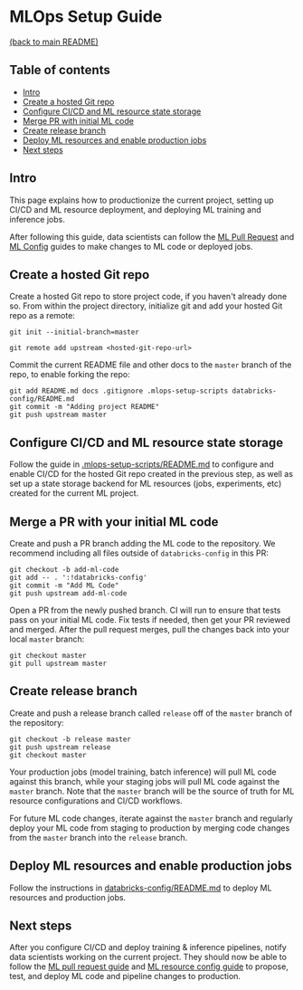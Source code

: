 # MLOps Setup Guide
[(back to main README)](../README.md)

## Table of contents
* [Intro](#intro)
* [Create a hosted Git repo](#create-a-hosted-git-repo)
* [Configure CI/CD and ML resource state storage](#configure-cicd-and-ml-resource-state-storage)
* [Merge PR with initial ML code](#merge-a-pr-with-your-initial-ml-code)
* [Create release branch](#create-release-branch)
* [Deploy ML resources and enable production jobs](#deploy-ml-resources-and-enable-production-jobs)
* [Next steps](#next-steps)

## Intro
This page explains how to productionize the current project, setting up CI/CD and
ML resource deployment, and deploying ML training and inference jobs.

After following this guide, data scientists can follow the [ML Pull Request](./ml-pull-request.md) and 
[ML Config](../databricks-config/README.md) guides to make changes to ML code or deployed jobs.

## Create a hosted Git repo
Create a hosted Git repo to store project code, if you haven't already done so. From within the project
directory, initialize git and add your hosted Git repo as a remote:
```
git init --initial-branch=master
```

```
git remote add upstream <hosted-git-repo-url>
```

Commit the current README file and other docs to the `master` branch of the repo, to enable forking the repo:
```
git add README.md docs .gitignore .mlops-setup-scripts databricks-config/README.md
git commit -m "Adding project README"
git push upstream master
```

## Configure CI/CD and ML resource state storage
Follow the guide in [.mlops-setup-scripts/README.md](../.mlops-setup-scripts/README.md) to
configure and enable CI/CD for the hosted Git repo created in the previous step, as well as
set up a state storage backend for ML resources (jobs, experiments, etc) created for the
current ML project.

## Merge a PR with your initial ML code
Create and push a PR branch adding the ML code to the repository.
We recommend including all files outside of `databricks-config` in this PR:

```
git checkout -b add-ml-code
git add -- . ':!databricks-config'
git commit -m "Add ML Code"
git push upstream add-ml-code
```

Open a PR from the newly pushed branch. CI will run to ensure that tests pass
on your initial ML code. Fix tests if needed, then get your PR reviewed and merged.
After the pull request merges, pull the changes back into your local `master`
branch:

```
git checkout master
git pull upstream master
```

## Create release branch
Create and push a release branch called `release` off of the `master` branch of the repository:
```
git checkout -b release master
git push upstream release
git checkout master
```

Your production jobs (model training, batch inference) will pull ML code against this branch, while your staging jobs will pull ML code against the `master` branch. Note that the `master` branch will be the source of truth for ML resource configurations and CI/CD workflows.

For future ML code changes, iterate against the `master` branch and regularly deploy your ML code from staging to production by merging code changes from the `master` branch into the `release` branch.
## Deploy ML resources and enable production jobs
Follow the instructions in [databricks-config/README.md](../databricks-config/README.md) to deploy ML resources
and production jobs.

## Next steps
After you configure CI/CD and deploy training & inference pipelines, notify data scientists working
on the current project. They should now be able to follow the
[ML pull request guide](./ml-pull-request.md) and [ML resource config guide](../databricks-config/README.md) to propose, test, and deploy
ML code and pipeline changes to production.
